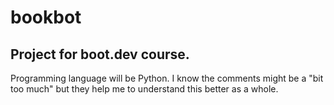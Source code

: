 # bookbot

## Project for boot.dev course.

Programming language will be Python. I know the comments might be a "bit too much" but they help me to understand this better as a whole.
